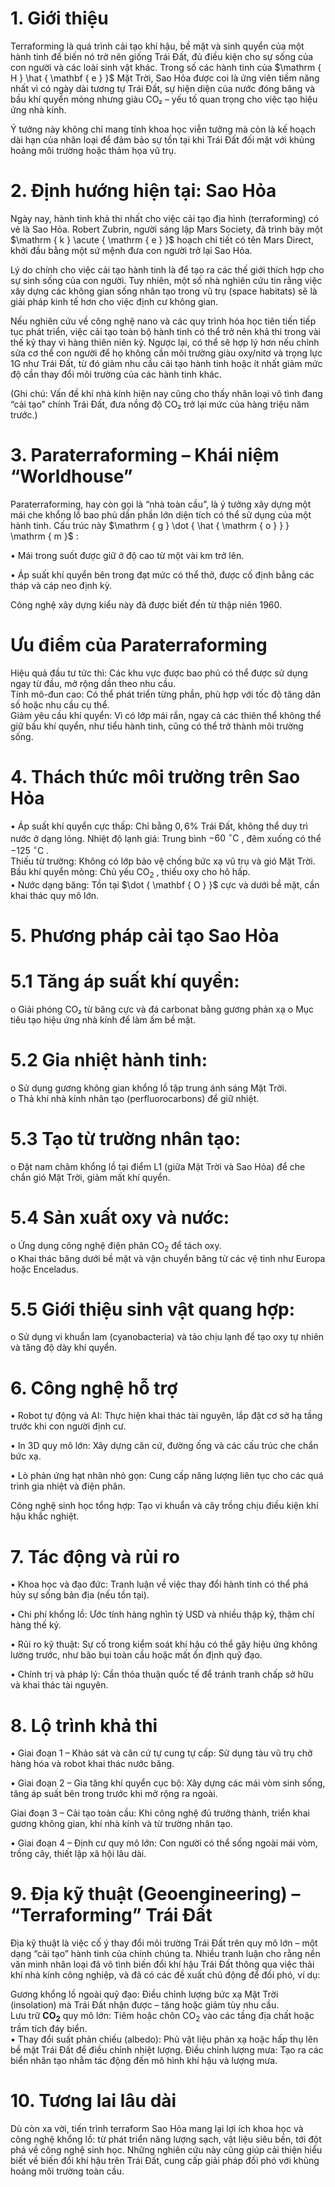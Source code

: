 

# 1. Giới thiệu

Terraforming là quá trình cải tạo khí hậu, bề mặt và sinh quyển của một hành tinh để biến nó trở nên giống Trái Đất, đủ điều kiện cho sự sống của con người và các loài sinh vật khác. Trong số các hành tinh của $\mathrm { H } \hat { \mathbf { e } }$ Mặt Trời, Sao Hỏa được coi là ứng viên tiềm năng nhất vì có ngày dài tương tự Trái Đất, sự hiện diện của nước đóng băng và bầu khí quyển mỏng nhưng giàu CO₂ – yếu tố quan trọng cho việc tạo hiệu ứng nhà kính.

Ý tưởng này không chỉ mang tính khoa học viễn tưởng mà còn là kế hoạch dài hạn của nhân loại để đảm bảo sự tồn tại khi Trái Đất đối mặt với khủng hoảng môi trường hoặc thảm họa vũ trụ.

# 2. Định hướng hiện tại: Sao Hỏa

Ngày nay, hành tinh khả thi nhất cho việc cải tạo địa hình (terraforming) có vẻ là Sao Hỏa. Robert Zubrin, người sáng lập Mars Society, đã trình bày một $\mathrm { k } \acute { \mathrm { e } }$ hoạch chi tiết có tên Mars Direct, khởi đầu bằng một sứ mệnh đưa con người trở lại Sao Hỏa.

Lý do chính cho việc cải tạo hành tinh là để tạo ra các thế giới thích hợp cho sự sinh sống của con người. Tuy nhiên, một số nhà nghiên cứu tin rằng việc xây dựng các không gian sống nhân tạo trong vũ trụ (space habitats) sẽ là giải pháp kinh tế hơn cho việc định cư không gian.

Nếu nghiên cứu về công nghệ nano và các quy trình hóa học tiên tiến tiếp tục phát triển, việc cải tạo toàn bộ hành tinh có thể trở nên khả thi trong vài thế kỷ thay vì hàng thiên niên kỷ. Ngược lại, có thể sẽ hợp lý hơn nếu chỉnh sửa cơ thể con người để họ không cần môi trường giàu oxy/nitơ và trọng lực 1G như Trái Đất, từ đó giảm nhu cầu cải tạo hành tinh hoặc ít nhất giảm mức độ cần thay đổi môi trường của các hành tinh khác.

(Ghi chú: Vấn đề khí nhà kính hiện nay cũng cho thấy nhân loại vô tình đang “cải tạo” chính Trái Đất, đưa nồng độ CO₂ trở lại mức của hàng triệu năm trước.)

# 3. Paraterraforming – Khái niệm “Worldhouse”

Paraterraforming, hay còn gọi là “nhà toàn cầu”, là ý tưởng xây dựng một mái che khổng lồ bao phủ dần phần lớn diện tích có thể sử dụng của một hành tinh. Cấu trúc này $\mathrm { g } \dot { \hat { \mathrm { o } } } \mathrm { m }$ :

• Mái trong suốt được giữ ở độ cao từ một vài km trở lên.



• Áp suất khí quyển bên trong đạt mức có thể thở, được cố định bằng các tháp và cáp neo định kỳ.

Công nghệ xây dựng kiểu này đã được biết đến từ thập niên 1960.

# Ưu điểm của Paraterraforming

Hiệu quả đầu tư tức thì: Các khu vực được bao phủ có thể được sử dụng ngay từ đầu, mở rộng dần theo nhu cầu.   
Tính mô-đun cao: Có thể phát triển từng phần, phù hợp với tốc độ tăng dân số hoặc nhu cầu cụ thể.   
Giảm yêu cầu khí quyển: Vì có lớp mái rắn, ngay cả các thiên thể không thể giữ bầu khí quyển, như tiểu hành tinh, cũng có thể trở thành môi trường sống.

# 4. Thách thức môi trường trên Sao Hỏa

• Áp suất khí quyển cực thấp: Chỉ bằng $0 { , } 6 \%$ Trái Đất, không thể duy trì nước ở dạng lỏng. Nhiệt độ lạnh giá: Trung bình $- 6 0 ~ ^ { \circ } \mathrm { C }$ , đêm xuống có thể $- 1 2 5 ~ ^ { \circ } \mathrm { C }$ .   
Thiếu từ trường: Không có lớp bảo vệ chống bức xạ vũ trụ và gió Mặt Trời. Bầu khí quyển mỏng: Chủ yếu $\mathrm { C O } _ { 2 }$ , thiếu oxy cho hô hấp.   
• Nước dạng băng: Tồn tại $\dot { \mathbf { O } }$ cực và dưới bề mặt, cần khai thác quy mô lớn.

# 5. Phương pháp cải tạo Sao Hỏa

# 5.1 Tăng áp suất khí quyển:

o Giải phóng CO₂ từ băng cực và đá carbonat bằng gương phản xạ o Mục tiêu tạo hiệu ứng nhà kính để làm ấm bề mặt.

# 5.2 Gia nhiệt hành tinh:

o Sử dụng gương không gian khổng lồ tập trung ánh sáng Mặt Trời.   
o Thả khí nhà kính nhân tạo (perfluorocarbons) để giữ nhiệt.

# 5.3 Tạo từ trường nhân tạo:

o Đặt nam châm khổng lồ tại điểm L1 (giữa Mặt Trời và Sao Hỏa) để che chắn gió Mặt Trời, giảm mất khí quyển.



# 5.4 Sản xuất oxy và nước:

o Ứng dụng công nghệ điện phân $\mathrm { C O } _ { 2 }$ để tách oxy.   
o Khai thác băng dưới bề mặt và vận chuyển băng từ các vệ tinh như Europa hoặc Enceladus.

# 5.5 Giới thiệu sinh vật quang hợp:

o Sử dụng vi khuẩn lam (cyanobacteria) và tảo chịu lạnh để tạo oxy tự nhiên và tăng độ dày khí quyển.

# 6. Công nghệ hỗ trợ

• Robot tự động và AI: Thực hiện khai thác tài nguyên, lắp đặt cơ sở hạ tầng trước khi con người định cư.

• In 3D quy mô lớn: Xây dựng căn cứ, đường ống và các cấu trúc che chắn bức xạ.

• Lò phản ứng hạt nhân nhỏ gọn: Cung cấp năng lượng liên tục cho các quá trình gia nhiệt và điện phân.

Công nghệ sinh học tổng hợp: Tạo vi khuẩn và cây trồng chịu điều kiện khí hậu khắc nghiệt.

# 7. Tác động và rủi ro

• Khoa học và đạo đức: Tranh luận về việc thay đổi hành tinh có thể phá hủy sự sống bản địa (nếu tồn tại).

• Chi phí khổng lồ: Ước tính hàng nghìn tỷ USD và nhiều thập kỷ, thậm chí hàng thế kỷ.

• Rủi ro kỹ thuật: Sự cố trong kiểm soát khí hậu có thể gây hiệu ứng không lường trước, như bão bụi toàn cầu hoặc mất ổn định quỹ đạo.

• Chính trị và pháp lý: Cần thỏa thuận quốc tế để tránh tranh chấp sở hữu và khai thác tài nguyên.

# 8. Lộ trình khả thi

• Giai đoạn 1 – Khảo sát và căn cứ tự cung tự cấp: Sử dụng tàu vũ trụ chở hàng hóa và robot khai thác nước băng.



• Giai đoạn 2 – Gia tăng khí quyển cục bộ: Xây dựng các mái vòm sinh sống, tăng áp suất bên trong trước khi mở rộng ra ngoài.

Giai đoạn 3 – Cải tạo toàn cầu: Khi công nghệ đủ trưởng thành, triển khai gương không gian, khí nhà kính và từ trường nhân tạo.

• Giai đoạn 4 – Định cư quy mô lớn: Con người có thể sống ngoài mái vòm, trồng cây, thiết lập xã hội lâu dài.

# 9. Địa kỹ thuật (Geoengineering) – “Terraforming” Trái Đất

Địa kỹ thuật là việc cố ý thay đổi môi trường Trái Đất trên quy mô lớn – một dạng “cải tạo” hành tinh của chính chúng ta. Nhiều tranh luận cho rằng nền văn minh nhân loại đã vô tình biến đổi khí hậu Trái Đất thông qua việc thải khí nhà kính công nghiệp, và đã có các đề xuất chủ động để đối phó, ví dụ:

Gương khổng lồ ngoài quỹ đạo: Điều chỉnh lượng bức xạ Mặt Trời (insolation) mà Trái Đất nhận được – tăng hoặc giảm tùy nhu cầu.   
Lưu trữ $\mathbf { C O _ { 2 } }$ quy mô lớn: Tiêm hoặc chôn $\mathrm { C O } _ { 2 }$ vào các tầng địa chất hoặc trầm tích đáy biển.   
• Thay đổi suất phản chiếu (albedo): Phủ vật liệu phản xạ hoặc hấp thụ lên bề mặt Trái Đất để điều chỉnh nhiệt lượng. Điều chỉnh lượng mưa: Tạo ra các biển nhân tạo nhằm tác động đến mô hình khí hậu và lượng mưa.

# 10. Tương lai lâu dài

Dù còn xa vời, tiến trình terraform Sao Hỏa mang lại lợi ích khoa học và công nghệ khổng lồ: từ phát triển năng lượng sạch, vật liệu siêu bền, tới đột phá về công nghệ sinh học. Những nghiên cứu này cũng giúp cải thiện hiểu biết về biến đổi khí hậu trên Trái Đất, cung cấp giải pháp đối phó với khủng hoảng môi trường toàn cầu.